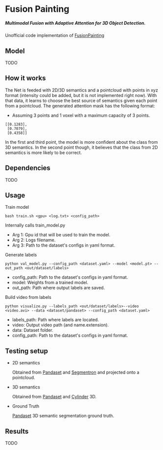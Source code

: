# Fusion Painting

##### Multimodal Fusion with Adaptive Attention for 3D Object Detection.

Unofficial code implementation of [FusionPainting][1]

## Model
TODO

## How it works

The Net is feeded with 2D/3D semantics and a pointcloud with points in xyz format
(intensity could be added, but it is not implemented right now). With that data, it learns to choose the best source of semantics
given each point from a pointcloud. The generated attention mask has the following format:
* Assuming 3 points and 1 voxel with a maximum capacity of 3 points.

```
[[0.1283],
 [0.7079],
 [0.4358]]
```

In the first and third point, the model is more confident about the class from 3D semantics.
In the second point though, it believes that the class from 2D semantics is more likely to be correct.

## Dependencies
TODO

## Usage
Train model

`bash train.sh <gpu> <log.txt> <config_path>`

Internally calls train_model.py

* Arg 1: Gpu id that will be used to train the model.
* Arg 2: Logs filename.
* Arg 3: Path to the dataset's configs in yaml format.

Generate labels

`python val_model.py --config_path <dataset.yaml> --model <model.pt> --out_path <out/dataset/labels>`

* config_path: Path to the dataset's configs in yaml format.
* model: Weights from a trained model.
* out_path: Path where output labels are saved.

Build video from labels

`python visualize.py --labels_path <out/dataset/labels>--video <video.avi> --data <dataset/pandaset> --config_path <dataset.yaml>`

* labels_path: Path where labels are located.
* video: Output video path (and name.extension).
* data: Dataset folder.
* config_path: Path to the dataset's configs in yaml format.

## Testing setup
* 2D semantics

  Obtained from [Pandaset][2] and [Segmentron][3] and projected onto a pointcloud.

* 3D semantics

  Obtained from [Pandaset][2] and [Cylinder][4] 3D.

* Ground Truth

  [Pandaset][2] 3D semantic segmentation ground truth.

## Results
TODO


[1]: https://arxiv.org/pdf/2106.12449.pdf
[2]: https://arxiv.org/pdf/2112.12610.pdf
[3]: https://github.com/LikeLy-Journey/SegmenTron
[4]: https://arxiv.org/pdf/2008.01550.pdf
